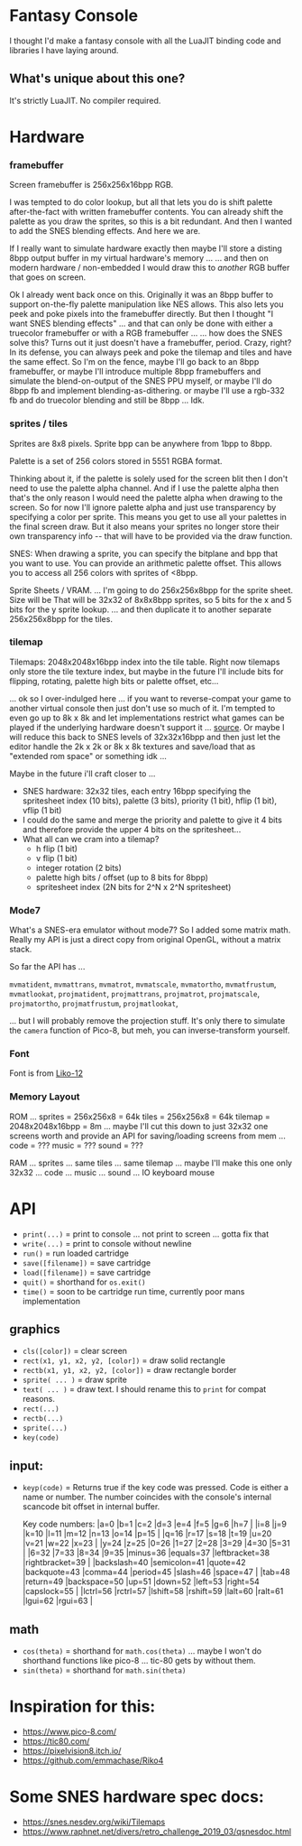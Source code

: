 # Fantasy Console

I thought I'd make a fantasy console with all the LuaJIT binding code and libraries I have laying around.

## What's unique about this one?

It's strictly LuaJIT.  No compiler required.

# Hardware

### framebuffer

Screen framebuffer is 256x256x16bpp RGB.

I was tempted to do color lookup, but all that lets you do is shift palette after-the-fact with written framebuffer contents.
You can already shift the palette as you draw the sprites, so this is a bit redundant.
And then I wanted to add the SNES blending effects.
And here we are.

If I really want to simulate hardware exactly then maybe I'll store a disting 8bpp output buffer in my virtual hardware's memory ...
... and then on modern hardware / non-embedded I would draw this to *another* RGB buffer that goes on screen.

Ok I already went back once on this.
Originally it was an 8bpp buffer to support on-the-fly palette manipulation like NES allows.
This also lets you peek and poke pixels into the framebuffer directly.
But then I thought "I want SNES blending effects" ... and that can only be done with either a truecolor framebuffer or with a RGB framebuffer ...
... how does the SNES solve this?  Turns out it just doesn't have a framebuffer, period.   Crazy, right?
In its defense, you can always peek and poke the tilemap and tiles and have the same effect.
So I'm on the fence, maybe I'll go back to an 8bpp framebuffer, or maybe I'll introduce multiple 8bpp framebuffers and simulate the blend-on-output of the SNES PPU myself,
or maybe I'll do 8bpp fb and implement blending-as-dithering.
or maybe I'll use a rgb-332 fb and do truecolor blending and still be 8bpp ...
Idk.

### sprites / tiles

Sprites are 8x8 pixels.
Sprite bpp can be anywhere from 1bpp to 8bpp.

Palette is a set of 256 colors stored in 5551 RGBA format.

Thinking about it, if the palette is solely used for the screen blit then I don't need to use the palette alpha channel.
And if I use the palette alpha then that's the only reason I would need the palette alpha when drawing to the screen.
So for now I'll ignore palette alpha and just use transparency by specifying a color per sprite.
This means you get to use all your palettes in the final screen draw.
But it also means your sprites no longer store their own transparency info -- that will have to be provided via the draw function.

SNES:
When drawing a sprite, you can specify the bitplane and bpp that you want to use.
You can provide an arithmetic palette offset.  This allows you to access all 256 colors with sprites of <8bpp.

Sprite Sheets / VRAM.
... I'm going to do 256x256x8bpp for the sprite sheet.
Size will be
That will be 32x32 of 8x8x8bpp sprites,
so 5 bits for the x and 5 bits for the y sprite lookup.
... and then duplicate it to another separate 256x256x8bpp for the tiles.

### tilemap

Tilemaps: 2048x2048x16bpp index into the tile table.
Right now tilemaps only store the tile texture index, but maybe in the future I'll include bits for flipping, rotating, palette high bits or palette offset, etc...

... ok so I over-indulged here ... if you want to reverse-compat your game to another virtual console then just don't use so much of it.
I'm tempted to even go up to 8k x 8k and let implementations restrict what games can be played if the underlying hardware doesn't support it ... [source](https://stackoverflow.com/questions/75051122/what-is-typical-webgl-max-texture-size-in-2023).
Or maybe I will reduce this back to SNES levels of 32x32x16bpp and then just let the editor handle the 2k x 2k or 8k x 8k textures and save/load that as "extended rom space" or something idk ...

Maybe in the future i'll craft closer to ...
- SNES hardware: 32x32 tiles, each entry 16bpp specifying the spritesheet index (10 bits), palette (3 bits), priority (1 bit), hflip (1 bit), vflip (1 bit)
- I could do the same and merge the priority and palette to give it 4 bits and therefore provide the upper 4 bits on the spritesheet...
- What all can we cram into a tilemap?
	- h flip (1 bit)
	- v flip (1 bit)
	- integer rotation (2 bits)
	- palette high bits / offset (up to 8 bits for 8bpp)
	- spritesheet index (2N bits for 2^N x 2^N spritesheet)

### Mode7

What's a SNES-era emulator without mode7?  So I added some matrix math.  Really my API is just a direct copy from original OpenGL, without a matrix stack.

So far the API has ...

`mvmatident`,
`mvmattrans`,
`mvmatrot`,
`mvmatscale`,
`mvmatortho`,
`mvmatfrustum`,
`mvmatlookat`,
`projmatident`,
`projmattrans`,
`projmatrot`,
`projmatscale`,
`projmatortho`,
`projmatfrustum`,
`projmatlookat`,

... but I will probably remove the projection stuff.
It's only there to simulate the `camera` function of Pico-8, but meh, you can inverse-transform yourself.

### Font

Font is from [Liko-12](https://liko-12.github.io/)

### Memory Layout

ROM ...
sprites = 256x256x8 = 64k
tiles = 256x256x8 = 64k
tilemap = 2048x2048x16bpp = 8m ... maybe I'll cut this down to just 32x32 one screens worth and provide an API for saving/loading screens from mem ... 
code = ???
music = ???
sound = ???

RAM ...
sprites ... same
tiles ... same
tilemap ... maybe I'll make this one only 32x32 ...
code ...
music ...
sound ...
IO
	keyboard
	mouse

# API

- `print(...)` = print to console ... not print to screen ... gotta fix that
- `write(...)` = print to console without newline
- `run()` = run loaded cartridge
- `save([filename])` = save cartridge
- `load([filename])` = save cartridge
- `quit()` = shorthand for `os.exit()`
- `time()` = soon to be cartridge run time, currently poor mans implementation

## graphics

- `cls([color])` = clear screen
- `rect(x1, y1, x2, y2, [color])` = draw solid rectangle
- `rectb(x1, y1, x2, y2, [color])` = draw rectangle border
- `sprite( ... )` = draw sprite
- `text( ... )` = draw text.  I should rename this to `print` for compat reasons.
- `rect(...)`
- `rectb(...)`
- `sprite(...)`
- `key(code)`

## input:
- `keyp(code)` = Returns true if the key code was pressed. 
	Code is either a name or number.
	The number coincides with the console's internal scancode bit offset in internal buffer.

	Key code numbers:
|a=0             |b=1             |c=2             |d=3             |e=4             |f=5             |g=6             |h=7             |
|i=8             |j=9             |k=10            |l=11            |m=12            |n=13            |o=14            |p=15            |
|q=16            |r=17            |s=18            |t=19            |u=20            |v=21            |w=22            |x=23            |
|y=24            |z=25            |0=26            |1=27            |2=28            |3=29            |4=30            |5=31            |
|6=32            |7=33            |8=34            |9=35            |minus=36        |equals=37       |leftbracket=38  |rightbracket=39 |
|backslash=40    |semicolon=41    |quote=42        |backquote=43    |comma=44        |period=45       |slash=46        |space=47        |
|tab=48          |return=49       |backspace=50    |up=51           |down=52         |left=53         |right=54        |capslock=55     |
|lctrl=56        |rctrl=57        |lshift=58       |rshift=59       |lalt=60         |ralt=61         |lgui=62         |rgui=63         |


## math
- `cos(theta)` = shorthand for `math.cos(theta)`	... maybe I won't do shorthand functions like pico-8 ... tic-80 gets by without them.
- `sin(theta)` = shorthand for `math.sin(theta)`


# Inspiration for this:
- https://www.pico-8.com/
- https://tic80.com/
- https://pixelvision8.itch.io/
- https://github.com/emmachase/Riko4

# Some SNES hardware spec docs:
- https://snes.nesdev.org/wiki/Tilemaps
- https://www.raphnet.net/divers/retro_challenge_2019_03/qsnesdoc.html
